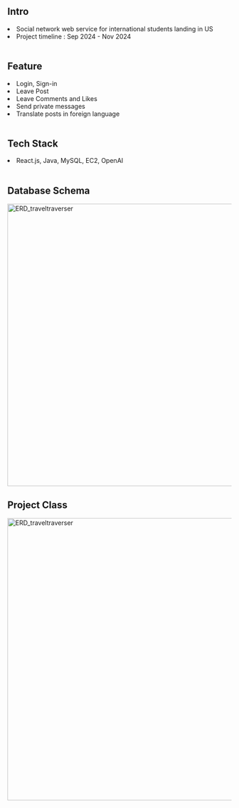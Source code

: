 <h2>Intro</h2>
<li>Social network web service for international students landing in US</li>
<li>Project timeline : Sep 2024 - Nov 2024 </li>
<br>

<h2>Feature</h2>
<li>Login, Sign-in</li>
<li>Leave Post</li>
<li>Leave Comments and Likes</li>
<li>Send private messages</li>
<li>Translate posts in foreign language</li>

<br>

<h2>Tech Stack</h2>
<li>React.js, Java, MySQL, EC2, OpenAI</li>
<br>

<h2>Database Schema</h2>
<img width="635" alt="ERD_traveltraverser" src="https://github.com/user-attachments/assets/6dea36f1-9697-4cb5-9a17-c7eaadd40b37" />

<br>

<h2>Project Class</h2>
<img width="635" alt="ERD_traveltraverser" src="https://github.com/user-attachments/assets/e15f4b03-69bb-4867-9919-1b4d12bd14c4" />



